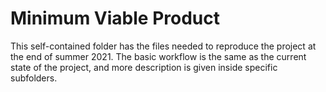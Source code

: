 # Minimum Viable Product

This self-contained folder has the files needed to reproduce the project at the end of summer 2021. The basic workflow is the same as the current state of the project, and more description is given inside specific subfolders.